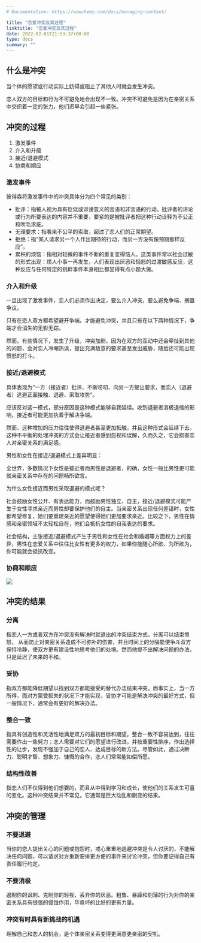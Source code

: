 ```yaml
---
# Documentation: https://wowchemy.com/docs/managing-content/

title: "恋爱冲突及其过程"
linktitle: "恋爱冲突及其过程"
date: 2022-02-01T21:53:37+08:00
type: docs
summary: ""
---
```


<!--more-->

## 什么是冲突

当个体的愿望或行动实际上妨碍或阻止了其他人时就会发生冲突。

恋人双方的目标和行为不可避免地会出现不一致。冲突不可避免是因为在亲密关系中交织着一定的张力，他们迟早会引起一些紧张。

## 冲突的过程

1. 激发事件
2. 介入和升级
3. 接近/退避模式
4. 协商和顺应

### 激发事件

彼得森将激发事件中的冲突具体分为四个常见的类别：

- 批评：指被人视为具有贬低或诽谤意义的言语和非言语的行动。批评者的评论或行为所要表达的内容并不重要，要紧的是被批评者把这种行动诠释为不公正和吹毛求疵。
- 无理要求：指看来不公平的索取，超过了恋人们的正常期望。
- 拒绝：指“某人请求另一个人作出期待的行动，而另一方没有像预期那样反应”。
- 累积的烦恼：指相对轻微的事件不断的重复变得恼人。这类事件常以社会过敏的形式出现：烦人小事一再发生，人们表现出厌恶和恼怒的过渡敏感反应，这种反应与任何特定的挑衅事件本身相比都显得有点小题大做。

### 介入和升级

一旦出现了激发事件，恋人们必须作出决定，要么介入冲突，要么避免争端、搁置争议。

只有在恋人双方都希望避开争端。才能避免冲突，并且只有在以下两种情况下，争端才会消失的无影无踪。

然而，有些情况下，发生了升级，冲突加剧，因为在双方的互动中还会牵扯到其他的问题，会对恋人冷嘲热讽，提出充满敌意的要求甚至发出威胁，随后还可能出现愤怒的打斗。

### 接近/退避模式

具体表现为“一方（接近者）批评、不断唠叨、向另一方提出要求，而恋人（退避者）逃避正面接触、退避、采取攻势”。

应该反对这一模式，部分原因是这种模式能够自我延续。收到退避者消极退缩的影响，接近者可能更加执着于解决争端。

然而，这种增加的压力往往使得退避者甚至更加抵触，并且这种形式会延续下去。这种不平衡的处理冲突的方式会让接近者感到忽视和误解，久而久之，它会损害恋人对亲密关系的满足感。

男性和女性在接近/退避模式上差异明显：

全世界，多数情况下女性是接近者而男性是退避者，的确，女性一般比男性更可能就亲密关系中存在的问题畅所欲言。

为什么女性接近而男性采取退避的模式呢？

社会鼓励女性公开、有表达能力，而鼓励男性独立、自主，接近/退避模式可能产生于女性寻求亲近而男性却要保护他们的自主。当亲密关系出现任何差错时，女性都希望修复，她们要重建亲近的愿望使得她们更加要求亲近。比较之下，男性在情感和亲密领域不太轻松自在，他们会抵抗女性的自我表达的要求。

社会结构，主张接近/退避模式产生于男性和女性在社会和婚姻等方面权力上的差异，男性在恋爱关系中往往比女性有更多的权力，如果你能随心所欲、为所欲为，你可能就会抵抗改变。

### 协商和顺应

![](/learn/love-psychology/chapter7/面对恋人之间冲突的反映.jpg)

## 冲突的结果

### 分离

指恋人一方或者双方在冲突没有解决时就退出的冲突结束方式。分离可以结束愤怒， 从而防止对亲密关系造成不可弥补的伤害，并且时间上的分隔能使争斗双方保持冷静，使双方更有建设性地思考他们的处境。然而他提不出解决问题的办法，只是延迟了未来的不和。

### 妥协

指双方都能降低期望以找到双方都能接受的替代办法结束冲突。而事实上，当一方所得，而对方蒙受损失的状况下才能实现，妥协才可能是解决冲突的最好方式，但一般情况下，通常会有更好的解决办法。

### 整合一致

指具有创造性和灵活性地满足双方的最初目标和期望。整合一致不容易达到，往往需要作出一些努力；恋人需要对它们的愿望进行改进，并按重要性排序，作出选择性的让步，发现不强加于自己的恋人、达成目标的新方法。尽管如此，通过决断力、聪明才智、想象力、慷慨的合作，恋人们常常能如偿所愿。

### 结构性改善

指恋人们不仅得到他们想要的，而且从中得到学习和成长，使他们的关系发生可喜的变化。这种冲突结果并不常见，它通常是巨大动乱和剧变的结果。

## 冲突的管理

### 不要退避

当你的恋人提出关心的问题或抱怨时，戒心重重地逃避冲突是令人讨厌的，不能解决任何问题，可以请求对方重新安排更方便的事件来讨论冲突，但你要记得自己有责任履行约定。

### 不要消极

遏制你的讽刺、克制你的轻视、丢弃你的厌恶。粗鲁、暴躁和刻薄的行为对你的亲密关系具有很强的侵蚀作用，毕竟坏的比好的更有力量。

### 冲突有时具有新挑战的机遇

理解自己和恋人的机会，是个体亲密关系变得更满意更亲密的契机。